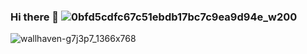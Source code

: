 ### Hi there 👋 ![0bfd5cdfc67c51ebdb17bc7c9ea9d94e_w200](https://user-images.githubusercontent.com/64804177/160962413-006205c4-c445-4c08-b9a0-fd0e64c5728a.gif)






![wallhaven-g7j3p7_1366x768](https://user-images.githubusercontent.com/64804177/160960887-d52ae207-085a-4d94-b584-98fcb1676061.png)

<!--
**jeizaider/jeizaider** is a ✨ _special_ ✨ repository because its `README.md` (this file) appears on your GitHub profile.

Here are some ideas to get you started:

- 🔭 I’m currently working on ...
- 🌱 I’m currently learning ...
- 👯 I’m looking to collaborate on ...
- 🤔 I’m looking for help with ...
- 💬 Ask me about ...
- 📫 How to reach me: ...
- 😄 Pronouns: ...
- ⚡ Fun fact: ...
-->
